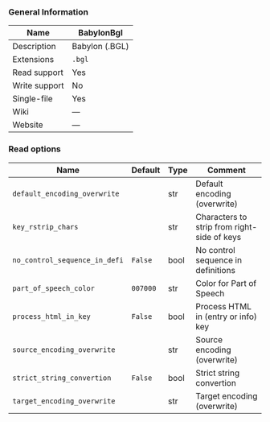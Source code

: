 
### General Information ###
Name | BabylonBgl
---- | -------
Description | Babylon (.BGL)
Extensions | `.bgl`
Read support | Yes
Write support | No
Single-file | Yes
Wiki | ―
Website | ―


### Read options ###
Name | Default | Type | Comment
---- | ---- | ------- | -------
`default_encoding_overwrite` |  | str | Default encoding (overwrite)
`key_rstrip_chars` |  | str | Characters to strip from right-side of keys
`no_control_sequence_in_defi` | `False` | bool | No control sequence in definitions
`part_of_speech_color` | `007000` | str | Color for Part of Speech
`process_html_in_key` | `False` | bool | Process HTML in (entry or info) key
`source_encoding_overwrite` |  | str | Source encoding (overwrite)
`strict_string_convertion` | `False` | bool | Strict string convertion
`target_encoding_overwrite` |  | str | Target encoding (overwrite)


